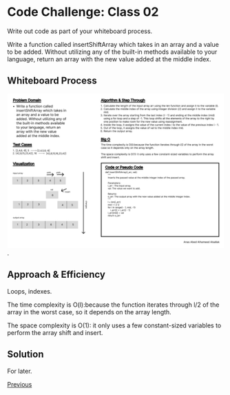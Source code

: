 # Code Challenge: Class 02

Write out code as part of your whiteboard process.

Write a function called insertShiftArray which takes in an array and a value to be added. Without utilizing any of the built-in methods available to your language, return an array with the new value added at the middle index.

## Whiteboard Process

![Whiteboard 2](../assets/Wireframe-2.jpg "whiteboard").

## Approach & Efficiency

Loops, indexes.

The time complexity is O(l):because the function iterates through l/2 of the array in the worst case, so it depends on the array length.

The space complexity is O(1): it only uses a few constant-sized variables to perform the array shift and insert.

## Solution
<!-- Show how to run your code, and examples of it in action -->
For later.

[Previous](../array_reverse/README.md)
